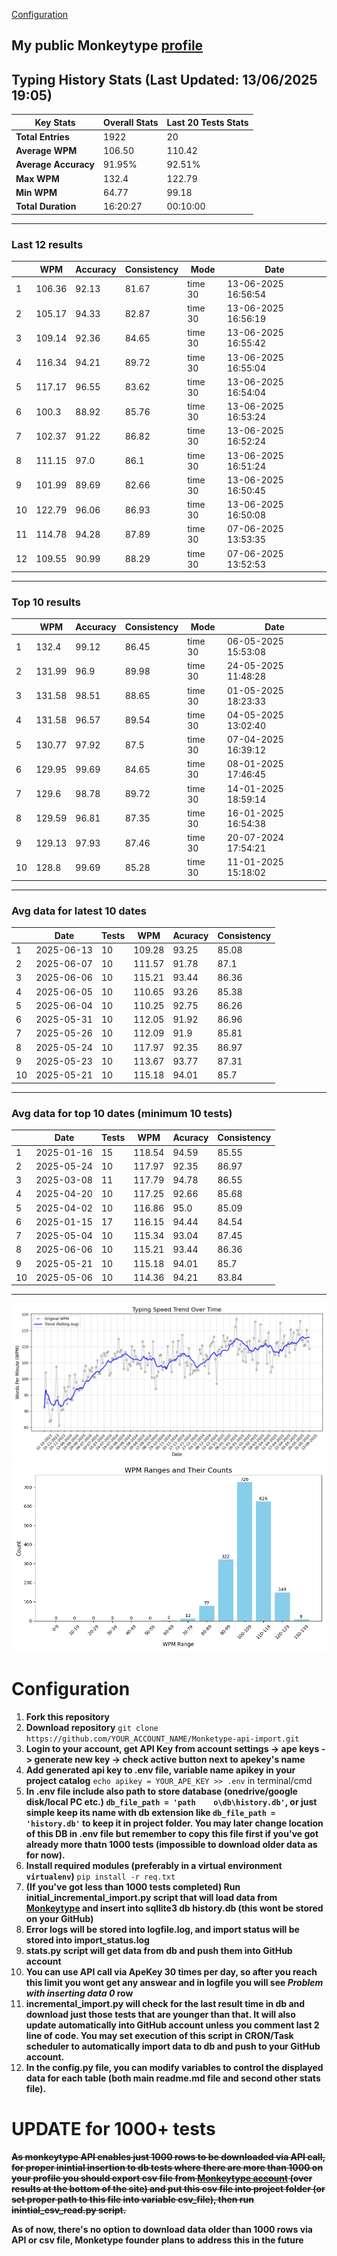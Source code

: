 
[Configuration](#configuration)
## My public Monkeytype [profile](https://monkeytype.com/profile/zp14)


        
## Typing History Stats (Last Updated: 13/06/2025 19:05)

| **Key Stats**               | **Overall Stats**       | **Last 20 Tests Stats**  |
|--------------------------|-------------------------|--------------------------|
| **Total Entries**        | 1922           | 20                       |
| **Average WPM**          | 106.50           | 110.42    |
| **Average Accuracy**     | 91.95%          | 92.51%   |
| **Max WPM**              | 132.4               | 122.79        |
| **Min WPM**              | 64.77               | 99.18                        |
| **Total Duration**       | 16:20:27        | 00:10:00                        |


---

### Last 12 results

| | WPM | Accuracy | Consistency | Mode | Date |
| --- | --- | -------- | ----------- | ---- | --------- |
| 1 | 106.36 | 92.13 | 81.67 | time 30 | 13-06-2025 16:56:54 |
| 2 | 105.17 | 94.33 | 82.87 | time 30 | 13-06-2025 16:56:19 |
| 3 | 109.14 | 92.36 | 84.65 | time 30 | 13-06-2025 16:55:42 |
| 4 | 116.34 | 94.21 | 89.72 | time 30 | 13-06-2025 16:55:04 |
| 5 | 117.17 | 96.55 | 83.62 | time 30 | 13-06-2025 16:54:04 |
| 6 | 100.3 | 88.92 | 85.76 | time 30 | 13-06-2025 16:53:24 |
| 7 | 102.37 | 91.22 | 86.82 | time 30 | 13-06-2025 16:52:24 |
| 8 | 111.15 | 97.0 | 86.1 | time 30 | 13-06-2025 16:51:24 |
| 9 | 101.99 | 89.69 | 82.66 | time 30 | 13-06-2025 16:50:45 |
| 10 | 122.79 | 96.06 | 86.93 | time 30 | 13-06-2025 16:50:08 |
| 11 | 114.78 | 94.28 | 87.89 | time 30 | 07-06-2025 13:53:35 |
| 12 | 109.55 | 90.99 | 88.29 | time 30 | 07-06-2025 13:52:53 |


 --- 

### Top 10 results

| | WPM | Accuracy | Consistency | Mode | Date |
| --- | --- | -------- | ----------- | ---- | --------- |
| 1 | 132.4 | 99.12 | 86.45 | time 30 | 06-05-2025 15:53:08 |
| 2 | 131.99 | 96.9 | 89.98 | time 30 | 24-05-2025 11:48:28 |
| 3 | 131.58 | 98.51 | 88.65 | time 30 | 01-05-2025 18:23:33 |
| 4 | 131.58 | 96.57 | 89.54 | time 30 | 04-05-2025 13:02:40 |
| 5 | 130.77 | 97.92 | 87.5 | time 30 | 07-04-2025 16:39:12 |
| 6 | 129.95 | 99.69 | 84.65 | time 30 | 08-01-2025 17:46:45 |
| 7 | 129.6 | 98.78 | 89.72 | time 30 | 14-01-2025 18:59:14 |
| 8 | 129.59 | 96.81 | 87.35 | time 30 | 16-01-2025 16:54:38 |
| 9 | 129.13 | 97.93 | 87.46 | time 30 | 20-07-2024 17:54:21 |
| 10 | 128.8 | 99.69 | 85.28 | time 30 | 11-01-2025 15:18:02 |


 --- 

### Avg data for latest 10 dates

| | Date | Tests | WPM | Acuracy | Consistency |
| --- | --- | -------- | ----------- | ---- | --------- |
| 1 | 2025-06-13 | 10 | 109.28 | 93.25 | 85.08 |
| 2 | 2025-06-07 | 10 | 111.57 | 91.78 | 87.1 |
| 3 | 2025-06-06 | 10 | 115.21 | 93.44 | 86.36 |
| 4 | 2025-06-05 | 10 | 110.65 | 93.26 | 85.38 |
| 5 | 2025-06-04 | 10 | 110.25 | 92.75 | 86.26 |
| 6 | 2025-05-31 | 10 | 112.05 | 91.92 | 86.96 |
| 7 | 2025-05-26 | 10 | 112.09 | 91.9 | 85.81 |
| 8 | 2025-05-24 | 10 | 117.97 | 92.35 | 86.97 |
| 9 | 2025-05-23 | 10 | 113.67 | 93.77 | 87.31 |
| 10 | 2025-05-21 | 10 | 115.18 | 94.01 | 85.7 |


 --- 

### Avg data for top 10 dates (minimum 10 tests)

| | Date | Tests | WPM | Acuracy | Consistency |
| --- | --- | -------- | ----------- | ---- | --------- |
| 1 | 2025-01-16 | 15 | 118.54 | 94.59 | 85.55 |
| 2 | 2025-05-24 | 10 | 117.97 | 92.35 | 86.97 |
| 3 | 2025-03-08 | 11 | 117.79 | 94.78 | 86.55 |
| 4 | 2025-04-20 | 10 | 117.25 | 92.66 | 85.68 |
| 5 | 2025-04-02 | 10 | 116.86 | 95.0 | 85.09 |
| 6 | 2025-01-15 | 17 | 116.15 | 94.44 | 84.54 |
| 7 | 2025-05-04 | 10 | 115.34 | 93.04 | 87.45 |
| 8 | 2025-06-06 | 10 | 115.21 | 93.44 | 86.36 |
| 9 | 2025-05-21 | 10 | 115.18 | 94.01 | 85.7 |
| 10 | 2025-05-06 | 10 | 114.36 | 94.21 | 83.84 |


 --- 


        
![speed trend](typing_speed_trend.png)
![counted chart](count_tests.png)
# Configuration
1. **Fork this repository** 
2. **Download repository** `git clone https://github.com/YOUR_ACCOUNT_NAME/Monketype-api-import.git`
3. **Login to your account, get API Key from account settings -> ape keys -> generate new key -> check active button next to apekey's name**
4. **Add generated api key to .env file, variable name apikey in your project catalog**  `echo apikey = YOUR_APE_KEY >> .env` in terminal/cmd
5. **In .env file include also path to store database (onedrive/google disk/local PC etc.) `db_file_path = 'path	o\db\history.db'`, or just simple keep its name with db extension like `db_file_path = 'history.db'` to keep it in project folder. You may later change location of this DB in .env file but remember to copy this file first if you've got already more thatn 1000 tests (impossible to download older data as for now).**
6. **Install required modules (preferably in a virtual environment `virtualenv`)** `pip install -r req.txt`
7. **(If you've got less than 1000 tests completed) Run initial_incremental_import.py script that will load data from [Monkeytype](https://monkeytype.com/) and insert into sqllite3 db history.db (this wont be stored on your GitHub)**
8. **Error logs will be stored into logfile.log, and import status will be stored into import_status.log**
9. **stats.py script will get data from db and push them into GitHub account**
10. **You can use API call via ApeKey 30 times per day, so after you reach this limit you wont get any answear and in logfile you will see *Problem with inserting data 0* row**
11. **incremental_import.py will check for the last result time in db and download just those tests that are younger than that. It will also update automatically into GitHub account unless you comment last 2 line of code. You may set execution of this script in CRON/Task scheduler to automatically import data to db and push to your GitHub account.**
12. **In the config.py file, you can modify variables to control the displayed data for each table (both main readme.md file and second other stats file).**

# UPDATE for 1000+ tests
    
~~**As monkeytype API enables just 1000 rows to be downloaded via API call, for proper inintial insertion to db tests where there are more than 1000 on your profile
you should export csv file from [Monkeytype account](https://monkeytype.com/account) (over results at the bottom of the site)
and put this csv file into project folder (or set proper path to this file into variable csv_file), then run inintial_csv_read.py script.**~~

**As of now, there's no option to download data older than 1000 rows via API or csv file, Monketype founder plans to address this in the future**
    
    
